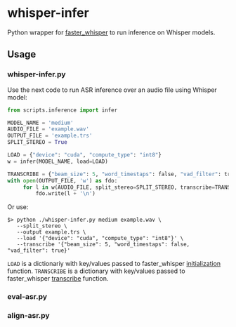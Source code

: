 # whisper-infer
Python wrapper for [faster_whisper](https://github.com/SYSTRAN/faster-whisper/) to run inference on Whisper models.

## Usage

### whisper-infer.py

Use the next code to run ASR inference over an audio file using Whisper model:
```python
from scripts.inference import infer

MODEL_NAME = 'medium'
AUDIO_FILE = 'example.wav'
OUTPUT_FILE = 'example.trs'
SPLIT_STEREO = True

LOAD = {"device": "cuda", "compute_type": "int8"}
w = infer(MODEL_NAME, load=LOAD)

TRANSCRIBE = {"beam_size": 5, "word_timestaps": false, "vad_filter": true}
with open(OUTPUT_FILE, 'w') as fdo:
     for l in w(AUDIO_FILE, split_stereo=SPLIT_STEREO, transcribe=TRANSCRIBE):
     	 fdo.write(l + '\n')
```

Or use:
```
$> python ./whisper-infer.py medium example.wav \
   --split_stereo \
   --output example.trs \
   --load '{"device": "cuda", "compute_type": "int8"}' \
   --transcribe '{"beam_size": 5, "word_timestaps": false, "vad_filter": true}'
```
`LOAD` is a dictionariy with key/values passed to faster_whisper [initialization](https://github.com/SYSTRAN/faster-whisper/blob/d57c5b40b06e59ec44240d93485a95799548af50/faster_whisper/transcribe.py#L584) function.
`TRANSCRIBE` is a dictionary with key/values passed to faster_whisper [transcribe](https://github.com/SYSTRAN/faster-whisper/blob/d57c5b40b06e59ec44240d93485a95799548af50/faster_whisper/transcribe.py#L705) function.

### eval-asr.py


### align-asr.py

